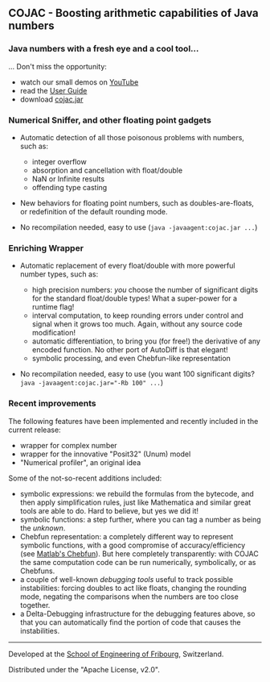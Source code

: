 ## COJAC - Boosting arithmetic capabilities of Java numbers

### Java numbers with a fresh eye and a cool tool...

... Don't miss the opportunity:  
  - watch our small demos on [YouTube](https://youtu.be/eAy71M34U_I?list=PLHLKWUtT0B7kNos1e48vKhFlGAXR1AAkF)
  - read the [User Guide](https://github.com/Cojac/Cojac/wiki)
  - download [cojac.jar](https://github.com/Cojac/Cojac/releases/download/v1.5.1/cojac.jar)

### Numerical Sniffer, and other floating point gadgets

- Automatic detection of all those poisonous problems with numbers, such as: 
  - integer overflow
  - absorption and cancellation with float/double
  - NaN or Infinite results
  - offending type casting
  
- New behaviors for floating point numbers, such as doubles-are-floats, or redefinition of the default rounding mode.

- No recompilation needed, easy to use (`java -javaagent:cojac.jar ...`)

### Enriching Wrapper

- Automatic replacement of every float/double with more powerful number types, such as:
  - high precision numbers: *you* choose the number of significant digits for the standard float/double types! What a super-power for a runtime flag!
  - interval computation, to keep rounding errors under control and signal when it grows too much. Again, without any source code modification!
  - automatic differentiation, to bring you (for free!) the derivative of any encoded function. No other port of AutoDiff is that elegant!
  - symbolic processing, and even Chebfun-like representation
  
- No recompilation needed, easy to use (you want 100 significant digits? `java -javaagent:cojac.jar="-Rb 100" ...`)



### Recent improvements

The following features have been implemented and recently included in the current release:

- wrapper for complex number
- wrapper for the innovative "Posit32" (Unum) model  
- "Numerical profiler", an original idea

Some of the not-so-recent additions included:

- symbolic expressions: we rebuild the formulas from the bytecode, and then apply simplification rules, just like Mathematica and similar great tools are able to do. Hard to believe, but yes we did it!
- symbolic functions: a step further, where you can tag a number as being the *unknown*.
- Chebfun representation: a completely different way to represent symbolic functions, with a good compromise of accuracy/efficiency (see [Matlab's Chebfun](http://www.chebfun.org/)). But here completely transparently: with COJAC the same computation code can be run numerically, symbolically, or as Chebfuns.
- a couple of well-known *debugging tools* useful to track possible instabilities: forcing doubles to act like floats, changing the rounding mode, negating the comparisons when the numbers are too close together. 
- a Delta-Debugging infrastructure for the debugging features above, so that you can automatically find the portion of code that causes the instabilities.

--------------------------

Developed at the [School of Engineering of Fribourg](https://www.heia-fr.ch), 
Switzerland.

Distributed under the "Apache License, v2.0".
